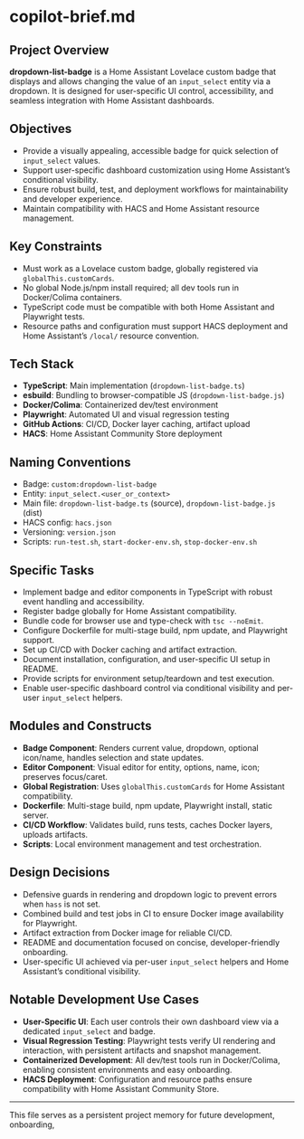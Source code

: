 # copilot-brief.md

## Project Overview

**dropdown-list-badge** is a Home Assistant Lovelace custom badge that displays and allows changing the value of an `input_select` entity via a dropdown. It is designed for user-specific UI control, accessibility, and seamless integration with Home Assistant dashboards.

## Objectives

- Provide a visually appealing, accessible badge for quick selection of `input_select` values.
- Support user-specific dashboard customization using Home Assistant’s conditional visibility.
- Ensure robust build, test, and deployment workflows for maintainability and developer experience.
- Maintain compatibility with HACS and Home Assistant resource management.

## Key Constraints

- Must work as a Lovelace custom badge, globally registered via `globalThis.customCards`.
- No global Node.js/npm install required; all dev tools run in Docker/Colima containers.
- TypeScript code must be compatible with both Home Assistant and Playwright tests.
- Resource paths and configuration must support HACS deployment and Home Assistant’s `/local/` resource convention.

## Tech Stack

- **TypeScript**: Main implementation (`dropdown-list-badge.ts`)
- **esbuild**: Bundling to browser-compatible JS (`dropdown-list-badge.js`)
- **Docker/Colima**: Containerized dev/test environment
- **Playwright**: Automated UI and visual regression testing
- **GitHub Actions**: CI/CD, Docker layer caching, artifact upload
- **HACS**: Home Assistant Community Store deployment

## Naming Conventions

- Badge: `custom:dropdown-list-badge`
- Entity: `input_select.<user_or_context>`
- Main file: `dropdown-list-badge.ts` (source), `dropdown-list-badge.js` (dist)
- HACS config: `hacs.json`
- Versioning: `version.json`
- Scripts: `run-test.sh`, `start-docker-env.sh`, `stop-docker-env.sh`

## Specific Tasks

- Implement badge and editor components in TypeScript with robust event handling and accessibility.
- Register badge globally for Home Assistant compatibility.
- Bundle code for browser use and type-check with `tsc --noEmit`.
- Configure Dockerfile for multi-stage build, npm update, and Playwright support.
- Set up CI/CD with Docker caching and artifact extraction.
- Document installation, configuration, and user-specific UI setup in README.
- Provide scripts for environment setup/teardown and test execution.
- Enable user-specific dashboard control via conditional visibility and per-user `input_select` helpers.

## Modules and Constructs

- **Badge Component**: Renders current value, dropdown, optional icon/name, handles selection and state updates.
- **Editor Component**: Visual editor for entity, options, name, icon; preserves focus/caret.
- **Global Registration**: Uses `globalThis.customCards` for Home Assistant compatibility.
- **Dockerfile**: Multi-stage build, npm update, Playwright install, static server.
- **CI/CD Workflow**: Validates build, runs tests, caches Docker layers, uploads artifacts.
- **Scripts**: Local environment management and test orchestration.

## Design Decisions

- Defensive guards in rendering and dropdown logic to prevent errors when `hass` is not set.
- Combined build and test jobs in CI to ensure Docker image availability for Playwright.
- Artifact extraction from Docker image for reliable CI/CD.
- README and documentation focused on concise, developer-friendly onboarding.
- User-specific UI achieved via per-user `input_select` helpers and Home Assistant’s conditional visibility.

## Notable Development Use Cases

- **User-Specific UI**: Each user controls their own dashboard view via a dedicated `input_select` and badge.
- **Visual Regression Testing**: Playwright tests verify UI rendering and interaction, with persistent artifacts and snapshot management.
- **Containerized Development**: All dev/test tools run in Docker/Colima, enabling consistent environments and easy onboarding.
- **HACS Deployment**: Configuration and resource paths ensure compatibility with Home Assistant Community Store.

---

This file serves as a persistent project memory for future development, onboarding,